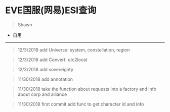 # EVE国服(网易)ESI查询
> Shawn

* 自用


----
>12/3/2018 add Universe: system, constellation, region

>12/3/2018 add Convert: utc2local

>12/3/2018 add sovereignty

>11/30/2018 add annotation

>11/30/2018 take the function about requests into a factory and info about corp and alliance

>11/30/2018 first commit add func to get character id and info
